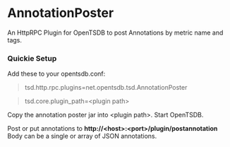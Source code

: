 # AnnotationPoster
An HttpRPC Plugin for OpenTSDB to post Annotations by metric name and tags.

### Quickie Setup

Add these to your opentsdb.conf:

> tsd.http.rpc.plugins=net.opentsdb.tsd.AnnotationPoster

> tsd.core.plugin_path=&lt;plugin path&gt;

Copy the annotation poster jar into &lt;plugin path&gt;.
Start OpenTSDB.

Post or put annotations to **http://&lt;host&gt;:&lt;port&gt;/plugin/postannotation**
Body can be a single or array of JSON annotations.
